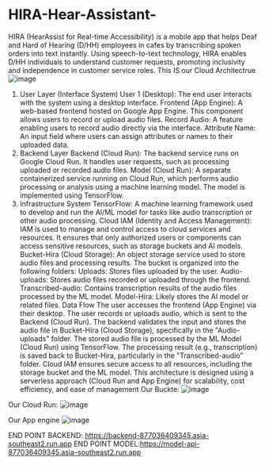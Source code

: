 # HIRA-Hear-Assistant-
HIRA (HearAssist for Real-time Accessibility) is a mobile app that helps Deaf and Hard of Hearing (D/HH) employees in cafes by transcribing spoken orders into text instantly. Using speech-to-text technology, HIRA enables D/HH individuals to understand customer requests, promoting inclusivity and independence in customer service roles.
This IS our Cloud Architectrue
![image](https://github.com/user-attachments/assets/f8108738-99d0-45cb-81e0-ad9fffbac271)


1. User Layer (Interface System)
User 1 (Desktop): The end user interacts with the system using a desktop interface.
Frontend (App Engine): A web-based frontend hosted on Google App Engine. This component allows users to record or upload audio files.
Record Audio: A feature enabling users to record audio directly via the interface.
Attribute Name: An input field where users can assign attributes or names to their uploaded data.
2. Backend Layer
Backend (Cloud Run): The backend service runs on Google Cloud Run. It handles user requests, such as processing uploaded or recorded audio files.
Model (Cloud Run): A separate containerized service running on Cloud Run, which performs audio processing or analysis using a machine learning model. The model is implemented using TensorFlow.
3. Infrastructure System
TensorFlow: A machine learning framework used to develop and run the AI/ML model for tasks like audio transcription or other audio processing.
Cloud IAM (Identity and Access Management): IAM is used to manage and control access to cloud services and resources. It ensures that only authorized users or components can access sensitive resources, such as storage buckets and AI models.
Bucket-Hira (Cloud Storage): An object storage service used to store audio files and processing results. The bucket is organized into the following folders:
Uploads: Stores files uploaded by the user.
Audio-uploads: Stores audio files recorded or uploaded through the frontend.
Transcribed-audio: Contains transcription results of the audio files processed by the ML model.
Model-Hira: Likely stores the AI model or related files.
Data Flow
The user accesses the frontend (App Engine) via their desktop.
The user records or uploads audio, which is sent to the Backend (Cloud Run).
The backend validates the input and stores the audio file in Bucket-Hira (Cloud Storage), specifically in the "Audio-uploads" folder.
The stored audio file is processed by the ML Model (Cloud Run) using TensorFlow.
The processing result (e.g., transcription) is saved back to Bucket-Hira, particularly in the "Transcribed-audio" folder.
Cloud IAM ensures secure access to all resources, including the storage bucket and the ML model.
This architecture is designed using a serverless approach (Cloud Run and App Engine) for scalability, cost efficiency, and ease of management
Our Buckte:
![image](https://github.com/user-attachments/assets/7743780d-0129-49c2-acf4-7c264ff6312b)

Our Cloud Run:
![image](https://github.com/user-attachments/assets/a035011a-007a-4a4f-9d1e-8bb54029b4e6)

Our App engine
![image](https://github.com/user-attachments/assets/b58be78c-96a4-411f-8dbf-37eb703b701f)

END POINT BACKEND: https://backend-877036409345.asia-southeast2.run.app
END POINT MODEL:https://model-api-877036409345.asia-southeast2.run.app

